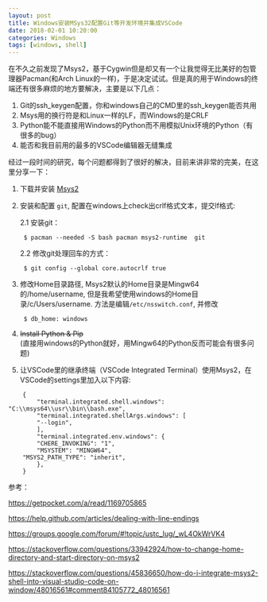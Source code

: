 ```yaml
---
layout: post
title: Windows安装MSys32配置Git等开发环境并集成VSCode
date: 2018-02-01 10:20:00 
categories: Windows
tags: [windows, shell]
---
```


在不久之前发现了Msys2，基于Cygwin但是却又有一个让我觉得无比美好的包管理器Pacman(和Arch Linux的一样)，于是决定试试。但是真的用于Windows的终端还有很多麻烦的地方要解决，主要是以下几点：
1. Git的ssh_keygen配置，你和windows自己的CMD里的ssh_keygen能否共用
2. Msys用的换行符是和Linux一样的LF，而Windows的是CRLF
3. Python能不能直接用Windows的Python而不用模拟Unix环境的Python（有很多的bug）
4. 能否和我目前用的最多的VSCode编辑器无缝集成


经过一段时间的研究，每个问题都得到了很好的解决，目前来讲非常的完美，在这里分享一下：

1. 下载并安装 [Msys2](http://www.msys2.org/)

2. 安装和配置 `git`, 配置在windows上check出crlf格式文本，提交lf格式:

    2.1 安装git：

        $ pacman --needed -S bash pacman msys2-runtime  git 

    2.2 修改git处理回车的方式：
    
	    $ git config --global core.autocrlf true  
	
3. 修改Home目录路径, Msys2默认的Home目录是Mingw64的/home/username, 但是我希望使用windows的Home目录/c/Users/username. 方法是编辑`/etc/nsswitch.conf`, 并修改


	    $ db_home: windows


4. <del> Install Python & Pip </del>  
(直接用windows的Python就好，用Mingw64的Python反而可能会有很多问题)


5. 让VSCode里的继承终端（VSCode Integrated Terminal）使用Msys2，在VSCode的settings里加入以下内容:

```
	{
	    "terminal.integrated.shell.windows": "C:\\msys64\\usr\\bin\\bash.exe",
	    "terminal.integrated.shellArgs.windows": [
		"--login",
	    ],
	    "terminal.integrated.env.windows": {
		"CHERE_INVOKING": "1",
		"MSYSTEM": "MINGW64",
	"MSYS2_PATH_TYPE": "inherit",
	    },
	} 
```


参考：

https://getpocket.com/a/read/1169705865

https://help.github.com/articles/dealing-with-line-endings

https://groups.google.com/forum/#!topic/ustc_lug/_wL4OkWrVK4

https://stackoverflow.com/questions/33942924/how-to-change-home-directory-and-start-directory-on-msys2

https://stackoverflow.com/questions/45836650/how-do-i-integrate-msys2-shell-into-visual-studio-code-on-window/48016561#comment84105772_48016561
